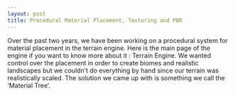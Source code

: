 ```yaml
---
layout: post
title: Procedural Material Placement, Texturing and PBR
---
```


Over the past two years, we have been working on a procedural system for material placement in the terrain engine. Here is the main page of the engine if you want to know more about it : Terrain Engine. 
We wanted control over the placement in order to create biomes and realistic landscapes but we couldn’t do everything by hand since our terrain was realistically scaled. The solution we came up with is something we call the ‘Material Tree’.


